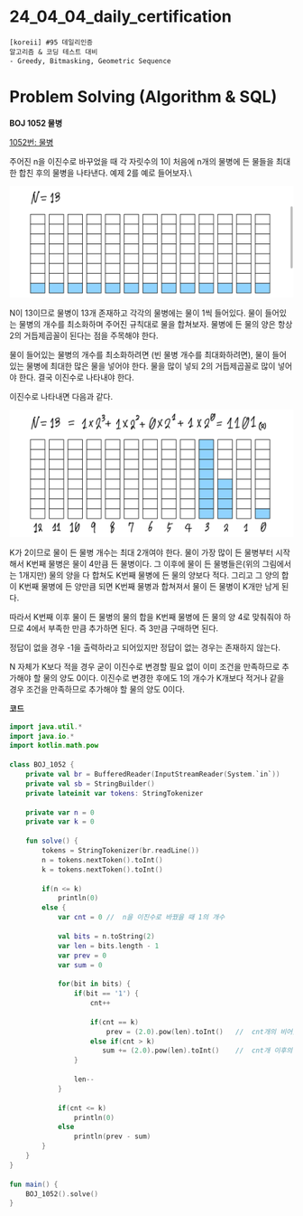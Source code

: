# 24_04_04_daily_certification

```
[koreii] #95 데일리인증
알고리즘 & 코딩 테스트 대비
- Greedy, Bitmasking, Geometric Sequence
```

# Problem Solving (Algorithm & SQL)

**BOJ 1052 물병**

[1052번: 물병](https://www.acmicpc.net/problem/1052)

주어진 n을 이진수로 바꾸었을 때 각 자릿수의 1이 처음에 n개의 물병에 든 물들을 최대한 합친 후의 물병을 나타낸다. 예제 2를 예로 들어보자.\

![ex2_1.jpeg](24_04_04_daily_certification%204982b963a11547c3a97500952cb52a2b/ex2_1.jpeg)

N이 13이므로 물병이 13개 존재하고 각각의 물병에는 물이 1씩 들어있다. 물이 들어있는 물병의 개수를 최소화하며 주어진 규칙대로 물을 합쳐보자. 물병에 든 물의 양은 항상 2의 거듭제곱꼴이 된다는 점을 주목해야 한다.

물이 들어있는 물병의 개수를 최소화하려면 (빈 물병 개수를 최대화하려면), 물이 들어있는 물병에 최대한 많은 물을 넣어야 한다. 물을 많이 넣되 2의 거듭제곱꼴로 많이 넣어야 한다. 결국 이진수로 나타내야 한다.

이진수로 나타내면 다음과 같다.

![ex2_2.jpeg](24_04_04_daily_certification%204982b963a11547c3a97500952cb52a2b/ex2_2.jpeg)

K가 2이므로 물이 든 물병 개수는 최대 2개여야 한다. 물이 가장 많이 든 물병부터 시작해서 K번째 물병은 물이 4만큼 든 물병이다. 그 이후에 물이 든 물병들은(위의 그림에서는 1개지만) 물의 양을 다 합쳐도 K번째 물병에 든 물의 양보다 적다. 그리고 그 양의 합이 K번째 물병에 든 양만큼 되면 K번째 물병과 합쳐져서 물이 든 물병이 K개만 남게 된다.

따라서 K번째 이후 물이 든 물병의 물의 합을 K번째 물병에 든 물의 양 4로 맞춰줘야 하므로 4에서 부족한 만큼 추가하면 된다. 즉 3만큼 구매하면 된다.

정답이 없을 경우 -1을 출력하라고 되어있지만 정답이 없는 경우는 존재하지 않는다.

N 자체가 K보다 적을 경우 굳이 이진수로 변경할 필요 없이 이미 조건을 만족하므로 추가해야 할 물의 양도 0이다. 이진수로 변경한 후에도 1의 개수가 K개보다 적거나 같을 경우 조건을 만족하므로 추가해야 할 물의 양도 0이다.

**코드**

```kotlin
import java.util.*
import java.io.*
import kotlin.math.pow

class BOJ_1052 {
    private val br = BufferedReader(InputStreamReader(System.`in`))
    private val sb = StringBuilder()
    private lateinit var tokens: StringTokenizer

    private var n = 0
    private var k = 0

    fun solve() {
        tokens = StringTokenizer(br.readLine())
        n = tokens.nextToken().toInt()
        k = tokens.nextToken().toInt()

        if(n <= k)
            println(0)
        else {
            var cnt = 0 //  n을 이진수로 바꿨을 때 1의 개수

            val bits = n.toString(2)
            var len = bits.length - 1
            var prev = 0
            var sum = 0

            for(bit in bits) {
                if(bit == '1') {
                    cnt++

                    if(cnt == k)
                        prev = (2.0).pow(len).toInt()   //  cnt개의 비어있지 않은 물병 중 가장 적은 물이 들어있는 물병의 물의 양
                    else if(cnt > k)
                       sum += (2.0).pow(len).toInt()    //  cnt개 이후의 물병에 든 물들 합
                }

                len--
            }

            if(cnt <= k)
                println(0)
            else
                println(prev - sum)
        }
    }
}

fun main() {
    BOJ_1052().solve()
}
```